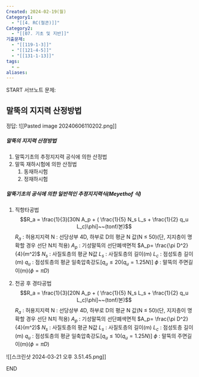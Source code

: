 ```yaml
---
Created: 2024-02-19(월)
Category1:
  - "[[4. RC(철콘)]]"
Category2:
  - "[[07. 기초 및 지반]]"
기출문제:
  - "[[119-1-3]]"
  - "[[121-4-5]]"
  - "[[131-1-13]]"
tags:
  - ✏️
aliases: 
---
```

START
서브노트
문제:  
## 말뚝의 지지력 산정방법 



정답: 
![[Pasted image 20240606110202.png]]
##### 말뚝의 지지력 산정방법
1. 말뚝기초의 추정지지력 공식에 의한 산정법
2. 말뚝 재하시험에 의한 산정법
	1. 동재하시험
	2. 정재하시험
##### 말뚝기초의 공식에 의한 일반적인 추정지지력식(Meyethof 식)
1. 직항타공법
   $$R_a = \frac{1}{3}[30N A_p + ( \frac{1}{5} N_s L_s + \frac{1}{2} q_u L_c)\phi]~~(tonf/본)$$
   $R_a$ : 허용지지력
   N : 선당상부 4D, 하부로 D의 평균 N 값(N $\leq$ 50)(단, 지지층이 명확할 경우 선단 N치 적용)
	$A_p$ : 기성말뚝의 선단폐색면적 $A_p= \frac{\pi D^2}{4}(m^2)$
	$N_s$ : 사질토층의 평균  N값
	$L_s$ : 사질토층의 길이(m)
	$L_c$ : 점성토층 길이(m)
	$q_u$ : 점성토층의 평균 일축압축강도$[q_u \leq 20 (q_u = 1.25N)]$
	$\phi$ : 말뚝의 주면길이(m)($\phi = \pi D)$

2. 천공 후 경타공법
   $$R_a = \frac{1}{3}[20N A_p + ( \frac{1}{5} N_s L_s + \frac{1}{2} q_u L_c)\phi]~~(tonf/본)$$
   $R_a$ : 허용지지력
   N : 선당상부 4D, 하부로 D의 평균 N 값(N $\leq$ 50)(단, 지지층이 명확할 경우 선단 N치 적용)
	$A_p$ : 기성말뚝의 선단폐색면적 $A_p= \frac{\pi D^2}{4}(m^2)$
	$N_s$ : 사질토층의 평균  N값
	$L_s$ : 사질토층의 길이(m)
	$L_c$ : 점성토층 길이(m)
	$q_u$ : 점성토층의 평균 일축압축강도$[q_u \leq 10 (q_u = 1.25N)]$
	$\phi$ : 말뚝의 주면길이(m)($\phi = \pi D)$


![[스크린샷 2024-03-21 오후 3.51.45.png]]
<!--ID: 1688385888600-->
END

